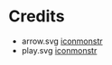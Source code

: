 # Credits

  - arrow.svg [iconmonstr][ICO01]
  - play.svg [iconmonstr][ICO01]

[ICO01]: http://iconmonstr.com/

